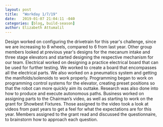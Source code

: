 ```yaml
---
layout: post
title:  "Workday 1/7/19"
date:   2019-01-07 21:04:11 -040
categories: [blog, build-season]
author: Elizabeth Attumalil
---
```



Design worked on configuring the drivetrain for this year's challenge, since we are increasing to 8 wheels, compared to 6 from last year. Other group members looked at previous year's designs for the mecanum intake and three stage elevators and started designing the respective mechanism for our team.
Electrical worked on designing a practice electrical board that can be used for further testing. We worked to create a board that encompasses all the electrical parts. We also worked on a pneumatics system and getting the manifolds/solenoids to work properly.
Programming began to work on programming control systems for the elevator, creating preset positions so that the robot can more quickly aim its outtake. Research was also done into how to produce and execute autonomous paths.
Business worked on assigning parts to the Chairman’s video, as well as starting to work on the grant for Showbest Fixtures. Those assigned to the video took a look at videos from past years to get a feel for what the expectations are for this year. Members assigned to the grant read and discussed the questionnaire, to brainstorm how to approach each question.

